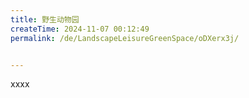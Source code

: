 ```yaml
---
title: 野生动物园
createTime: 2024-11-07 00:12:49
permalink: /de/LandscapeLeisureGreenSpace/oDXerx3j/


---
```


xxxx